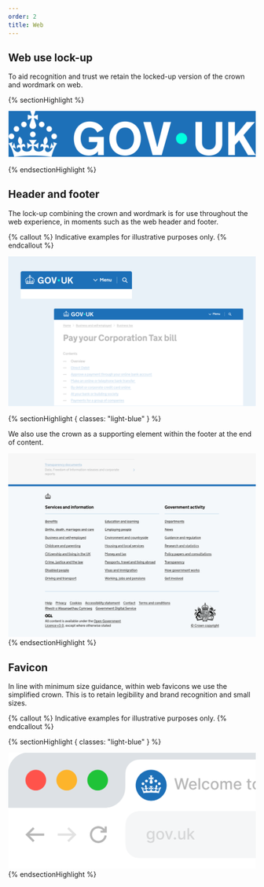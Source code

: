 ```yaml
---
order: 2
title: Web
---
```


## Web use lock-up

To aid recognition and trust we retain the locked-up version of the crown and wordmark on web.

{% sectionHighlight %}

<div class="flex-center img-scale">

![](./web-logo-primary.svg)

</div>
{% endsectionHighlight %}

## Header and footer

The lock-up combining the crown and wordmark is for use throughout the web experience, in moments such as the web header and footer.

{% callout %}
Indicative examples for illustrative purposes only.
{% endcallout %}

![Screenshot showing web header on mobile and desktop.](./web-headers-grouped.png)

{% sectionHighlight { classes: "light-blue" } %}

We also use the crown as a supporting element within the footer at the end of content.

![Screenshot showing web footer on desktop.](./web-footer-example.png)
{% endsectionHighlight %}

## Favicon

In line with minimum size guidance, within web favicons we use the simplified crown. This is to retain legibility and brand recognition and small sizes.

{% callout %}
Indicative examples for illustrative purposes only.
{% endcallout %}

{% sectionHighlight { classes: "light-blue" } %}

![Mockup showing the favicon in a browser tab.](./favicon.png)
{% endsectionHighlight %}
